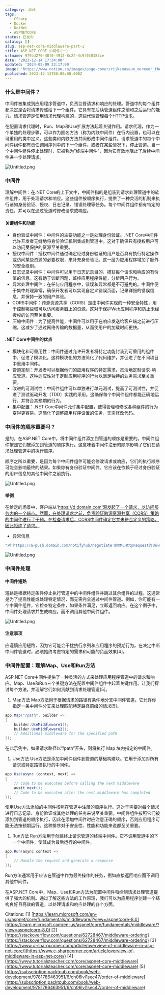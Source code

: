 ```yaml
---
category: .Net
tags:
  - CSharp
  - Docker
  - DotNet
  - ASPNETCORE
status: 已发布
catalog: []
slug: asp-net-core-middleware-part-1
title: ASP.NET CORE 中间件(一)
urlname: 979bd270-48f0-4912-8c24-4c9f050183ce
date: '2023-12-14 17:34:00'
updated: '2024-05-09 23:17:00'
image: 'https://www.notion.so/images/page-cover/rijksmuseum_vermeer_the_milkmaid.jpg'
published: 2023-12-13T08:00:00.000Z
---
```


### 什么是中间件？


中间件被集成到应用程序管道中，负责监督请求和响应的处理。管道中的每个组件都决定是否将请求传递给下一个组件。它具有在后续管道组件之前和之后运行的能力。请求管道是使用请求代理构建的，这些代理管理每个HTTP请求。


在配置请求代理时，Run、Map和Use扩展方法起着关键作用。请求代理，作为一个单独的处理步骤，可以作为匿名方法（称为内联中间件）在行内设置，也可以在可重用的类中定义。这些类和内联方法共同形成中间件组件。请求管道中的每个中间件组件都有责任调用序列中的下一个组件，或者在某些情况下，停止管道。当一个中间件组件停止处理时，它被称为"终端中间件"，因为它有效地阻止了后续中间件进一步处理请求。


![Untitled.png](https://prod-files-secure.s3.us-west-2.amazonaws.com/5d24fe63-e567-4804-86f9-9fdc62e13082/da807807-d02d-4fa1-86b6-db45e4678714/Untitled.png?X-Amz-Algorithm=AWS4-HMAC-SHA256&X-Amz-Content-Sha256=UNSIGNED-PAYLOAD&X-Amz-Credential=ASIAZI2LB4667ZQZVZRU%2F20250303%2Fus-west-2%2Fs3%2Faws4_request&X-Amz-Date=20250303T213656Z&X-Amz-Expires=3600&X-Amz-Security-Token=IQoJb3JpZ2luX2VjEKX%2F%2F%2F%2F%2F%2F%2F%2F%2F%2FwEaCXVzLXdlc3QtMiJHMEUCIQDQYcPBo8tSDmKp8hYTD6caZkK6JFcomN%2FjaBuQ3dfWuwIgC9N%2B%2BB2ypmUsluqdnjeayUneQ36f6sz%2FC2cORkhn9rIqiAQI3v%2F%2F%2F%2F%2F%2F%2F%2F%2F%2FARAAGgw2Mzc0MjMxODM4MDUiDDUnXbkhBU7W0Z1TBSrcA938PSBNiJjvJ%2FZzUUXjrgMJhRYK%2BlbnlEYxJmII71rtYUKqcSdxNnl8PgF6DiGhnQfbgkhoy2qL2gtcVH7aksdwPhWiylbcolfGgNlpJSrTwXUDO%2Fmu%2FfjINCc2luXKGaTuO1qxdSbBTXqRABIHhYMpSQfSw76UldOstxOdiOjZz940jE%2BKbP%2BZbc7Fkf3GD%2FJW%2FwPk3fpDioH1BfIw2KdAs9uNMleOgsh3Ft5Y5fqCPgHhBYYa0sGW%2FeFDDEwDXQPkQjPCYmA3120rxrotto0VSPJlenAIByhmZlAbdUSk5cEfg2v0zKPxyPtCsHbv0u7HrL2AlUGbzeF9PAVD5ulA6KjIEyUp6bXAFVj3JnXUUSZl%2BEzs%2FnCrhkF3R8Qcvp1ZghxNdcQFmJJOXuNB5NWcdW4idvqyokKaQ4KETqFrQ7GpHgDnVwARtJcJNR4dlOcwyn0VleH3lvmLjRSA0kR9v20nI%2B72Yc9hZxhogjWyEhk5b%2BAwwhsBaW2OMHVg4WzpkSsWLWQEnmNTw9%2FbnOaylacUYSh0LsuSHCD7wfAXkUYWkpr4ogsftZiL027FuP%2FDQM91WKsqEieuRZADvUxyP%2BOLy6SBNbfbWtXbdniTqfxbaT%2Be32NquyPuMKW4mL4GOqUBmc4UWDF5pnf6LO8qj%2BNkGkR0djG2eoOFIRRnqnEBbvibzsK1HDB5ttwxBI8uUPCaLTwHvipjIN2mqGyMnC3iezrGlycG90XQCgo3%2F46OF%2BfVD7d1GntpAkOiopqTZYVt5XHQyT%2Be2wfcyZdubOY3NKeM9dCHCOZft6rM2zYnXU24v17%2F5XtWQPozyz8tL1N3LWtbaGMz3y3hCtjGm5TCfj3JCTsK&X-Amz-Signature=db91a0b4a100ed601a7105a837843797e0cd7cb725cad1d870ffa00e70f1a15f&X-Amz-SignedHeaders=host&x-id=GetObject)


### 中间件


理解中间件：在.NET Core的上下文中，中间件指的是组装到请求处理管道中的软件组件，用于处理请求和响应。这些组件按顺序执行，提供了一种灵活的机制来执行诸如身份验证、授权、日志记录、错误处理等任务。每个中间件组件都有特定的责任，并可以在通过管道时修改请求或响应。


#### 关键组件和功能

- 身份验证中间件：中间件的主要功能之一是处理身份验证。.NET Core中间件允许开发者无缝地将身份验证机制集成到管道中。这对于确保只有授权用户可以访问受保护的资源至关重要。
- 授权中间件：授权中间件通过确定经过身份验证的用户是否具有执行特定操作或访问某些资源的必要权限，来补充身份验证。这一层为应用程序增加了额外的安全级别。
- 日志记录中间件：中间件可以用于日志记录目的，捕获每个请求和响应的有价值的信息。这有助于诊断问题，监控应用程序性能，分析用户行为。
- 异常处理中间件：在任何应用程序中，错误和异常都是不可避免的。中间件便于集中处理异常，确保开发者可以实现自定义错误页面，记录详细的错误信息，并保持一致的用户体验。
- CORS中间件：跨源资源共享（CORS）是由中间件实现的一种安全特性，用于控制哪些域可以访问服务器上的资源。这对于保护Web应用程序和防止未经授权的访问至关重要。
- 压缩中间件：为了提高性能，中间件可以用于在响应发送给客户端之前进行压缩。这减少了通过网络传输的数据量，从而使用户的加载时间更快。

#### .NET Core中间件的优点

- 模块化和可重用性：中间件通过允许开发者将特定功能封装到可重用的组件中，促进了模块化。这种模块化的方法简化了代码维护，并促进了在不同项目中重用中间件。
- 管道定制：开发者可以根据他们的应用程序的特定需求，灵活地定制请求-响应管道。这种适应性对于定制应用程序的行为以满足独特的业务需求至关重要。
- 改进的可测试性：中间件组件可以单独进行单元测试，提高了可测试性，并促进了测试驱动开发（TDD）实践的采用。这确保每个中间件组件都能正确地运行，并符合其预期的行为。
- 集中配置：.NET Core中间件允许集中配置，使得管理和修改各种组件的行为变得更容易。这简化了调整应用程序设置的任务，无需修改代码。

### 中间件的顺序重要吗？


是的，在ASP.NET Core中，将中间件组件添加到管道的顺序是重要的。中间件组件按照它们被添加到管道的顺序执行。这意味着中间件注册的顺序影响了它们在请求处理管道中的执行顺序。


顺序之所以重要，是因为每个中间件组件可能会修改请求或响应，它们的执行顺序可能会影响最终的结果。如果你有身份验证中间件，它应该在依赖于经过身份验证的用户信息的其他中间件之前执行。


![Untitled.png](https://prod-files-secure.s3.us-west-2.amazonaws.com/5d24fe63-e567-4804-86f9-9fdc62e13082/24f795a2-1c5a-4a6b-a0d8-2afb160076f1/Untitled.png?X-Amz-Algorithm=AWS4-HMAC-SHA256&X-Amz-Content-Sha256=UNSIGNED-PAYLOAD&X-Amz-Credential=ASIAZI2LB4667ZQZVZRU%2F20250303%2Fus-west-2%2Fs3%2Faws4_request&X-Amz-Date=20250303T213656Z&X-Amz-Expires=3600&X-Amz-Security-Token=IQoJb3JpZ2luX2VjEKX%2F%2F%2F%2F%2F%2F%2F%2F%2F%2FwEaCXVzLXdlc3QtMiJHMEUCIQDQYcPBo8tSDmKp8hYTD6caZkK6JFcomN%2FjaBuQ3dfWuwIgC9N%2B%2BB2ypmUsluqdnjeayUneQ36f6sz%2FC2cORkhn9rIqiAQI3v%2F%2F%2F%2F%2F%2F%2F%2F%2F%2FARAAGgw2Mzc0MjMxODM4MDUiDDUnXbkhBU7W0Z1TBSrcA938PSBNiJjvJ%2FZzUUXjrgMJhRYK%2BlbnlEYxJmII71rtYUKqcSdxNnl8PgF6DiGhnQfbgkhoy2qL2gtcVH7aksdwPhWiylbcolfGgNlpJSrTwXUDO%2Fmu%2FfjINCc2luXKGaTuO1qxdSbBTXqRABIHhYMpSQfSw76UldOstxOdiOjZz940jE%2BKbP%2BZbc7Fkf3GD%2FJW%2FwPk3fpDioH1BfIw2KdAs9uNMleOgsh3Ft5Y5fqCPgHhBYYa0sGW%2FeFDDEwDXQPkQjPCYmA3120rxrotto0VSPJlenAIByhmZlAbdUSk5cEfg2v0zKPxyPtCsHbv0u7HrL2AlUGbzeF9PAVD5ulA6KjIEyUp6bXAFVj3JnXUUSZl%2BEzs%2FnCrhkF3R8Qcvp1ZghxNdcQFmJJOXuNB5NWcdW4idvqyokKaQ4KETqFrQ7GpHgDnVwARtJcJNR4dlOcwyn0VleH3lvmLjRSA0kR9v20nI%2B72Yc9hZxhogjWyEhk5b%2BAwwhsBaW2OMHVg4WzpkSsWLWQEnmNTw9%2FbnOaylacUYSh0LsuSHCD7wfAXkUYWkpr4ogsftZiL027FuP%2FDQM91WKsqEieuRZADvUxyP%2BOLy6SBNbfbWtXbdniTqfxbaT%2Be32NquyPuMKW4mL4GOqUBmc4UWDF5pnf6LO8qj%2BNkGkR0djG2eoOFIRRnqnEBbvibzsK1HDB5ttwxBI8uUPCaLTwHvipjIN2mqGyMnC3iezrGlycG90XQCgo3%2F46OF%2BfVD7d1GntpAkOiopqTZYVt5XHQyT%2Be2wfcyZdubOY3NKeM9dCHCOZft6rM2zYnXU24v17%2F5XtWQPozyz8tL1N3LWtbaGMz3y3hCtjGm5TCfj3JCTsK&X-Amz-Signature=92606d27501f44c70a5840477e278ed8f1b283fcb41add8a5246a80bc1d70367&X-Amz-SignedHeaders=host&x-id=GetObject)


#### 举例


在给定的场景中，客户端从'https://d.domain.com'源发起了一个请求，以访问服务内的一个端点。然而，在处理请求之前，负责验证跨源资源共享（CORS）策略的中间件进行了干预。在检查请求后，CORS中间件确定它并未符合定义的策略，因此拒绝了请求。

- 异常信息

```c#
"对'https://a-push.domain.com/notifyhub/negotiate'的XMLHttpRequest的访问，源自'https://d.domain.com'，已被CORS策略阻止：预检请求的响应未通过访问控制检查：请求的资源上没有'Access-Control-Allow-Origin'头。"[1][2][3]
```


![Untitled.png](https://prod-files-secure.s3.us-west-2.amazonaws.com/5d24fe63-e567-4804-86f9-9fdc62e13082/371d9517-dafe-4432-94b7-2d14d1593167/Untitled.png?X-Amz-Algorithm=AWS4-HMAC-SHA256&X-Amz-Content-Sha256=UNSIGNED-PAYLOAD&X-Amz-Credential=ASIAZI2LB4667ZQZVZRU%2F20250303%2Fus-west-2%2Fs3%2Faws4_request&X-Amz-Date=20250303T213656Z&X-Amz-Expires=3600&X-Amz-Security-Token=IQoJb3JpZ2luX2VjEKX%2F%2F%2F%2F%2F%2F%2F%2F%2F%2FwEaCXVzLXdlc3QtMiJHMEUCIQDQYcPBo8tSDmKp8hYTD6caZkK6JFcomN%2FjaBuQ3dfWuwIgC9N%2B%2BB2ypmUsluqdnjeayUneQ36f6sz%2FC2cORkhn9rIqiAQI3v%2F%2F%2F%2F%2F%2F%2F%2F%2F%2FARAAGgw2Mzc0MjMxODM4MDUiDDUnXbkhBU7W0Z1TBSrcA938PSBNiJjvJ%2FZzUUXjrgMJhRYK%2BlbnlEYxJmII71rtYUKqcSdxNnl8PgF6DiGhnQfbgkhoy2qL2gtcVH7aksdwPhWiylbcolfGgNlpJSrTwXUDO%2Fmu%2FfjINCc2luXKGaTuO1qxdSbBTXqRABIHhYMpSQfSw76UldOstxOdiOjZz940jE%2BKbP%2BZbc7Fkf3GD%2FJW%2FwPk3fpDioH1BfIw2KdAs9uNMleOgsh3Ft5Y5fqCPgHhBYYa0sGW%2FeFDDEwDXQPkQjPCYmA3120rxrotto0VSPJlenAIByhmZlAbdUSk5cEfg2v0zKPxyPtCsHbv0u7HrL2AlUGbzeF9PAVD5ulA6KjIEyUp6bXAFVj3JnXUUSZl%2BEzs%2FnCrhkF3R8Qcvp1ZghxNdcQFmJJOXuNB5NWcdW4idvqyokKaQ4KETqFrQ7GpHgDnVwARtJcJNR4dlOcwyn0VleH3lvmLjRSA0kR9v20nI%2B72Yc9hZxhogjWyEhk5b%2BAwwhsBaW2OMHVg4WzpkSsWLWQEnmNTw9%2FbnOaylacUYSh0LsuSHCD7wfAXkUYWkpr4ogsftZiL027FuP%2FDQM91WKsqEieuRZADvUxyP%2BOLy6SBNbfbWtXbdniTqfxbaT%2Be32NquyPuMKW4mL4GOqUBmc4UWDF5pnf6LO8qj%2BNkGkR0djG2eoOFIRRnqnEBbvibzsK1HDB5ttwxBI8uUPCaLTwHvipjIN2mqGyMnC3iezrGlycG90XQCgo3%2F46OF%2BfVD7d1GntpAkOiopqTZYVt5XHQyT%2Be2wfcyZdubOY3NKeM9dCHCOZft6rM2zYnXU24v17%2F5XtWQPozyz8tL1N3LWtbaGMz3y3hCtjGm5TCfj3JCTsK&X-Amz-Signature=193f6d12f16585aa2bef6d57a5277af00f4b247e931372ed082b6f0f68d5be62&X-Amz-SignedHeaders=host&x-id=GetObject)


### 中间件处理


#### 中间件短路
短路是根据特定条件停止执行管道中的中间件组件并跳过其余组件的过程。这通常是为了提高性能或处理特定情况，而无需完全通过中间件管道。例如，你可能有一个中间件组件，它检查特定条件，如果条件满足，立即返回响应。在这个例子中，中间件处理请求并生成响应，而不调用其他中间件组件。


![Untitled.png](https://prod-files-secure.s3.us-west-2.amazonaws.com/5d24fe63-e567-4804-86f9-9fdc62e13082/e8a1d943-cb51-4723-936e-23c6af2fb0f9/Untitled.png?X-Amz-Algorithm=AWS4-HMAC-SHA256&X-Amz-Content-Sha256=UNSIGNED-PAYLOAD&X-Amz-Credential=ASIAZI2LB4667ZQZVZRU%2F20250303%2Fus-west-2%2Fs3%2Faws4_request&X-Amz-Date=20250303T213656Z&X-Amz-Expires=3600&X-Amz-Security-Token=IQoJb3JpZ2luX2VjEKX%2F%2F%2F%2F%2F%2F%2F%2F%2F%2FwEaCXVzLXdlc3QtMiJHMEUCIQDQYcPBo8tSDmKp8hYTD6caZkK6JFcomN%2FjaBuQ3dfWuwIgC9N%2B%2BB2ypmUsluqdnjeayUneQ36f6sz%2FC2cORkhn9rIqiAQI3v%2F%2F%2F%2F%2F%2F%2F%2F%2F%2FARAAGgw2Mzc0MjMxODM4MDUiDDUnXbkhBU7W0Z1TBSrcA938PSBNiJjvJ%2FZzUUXjrgMJhRYK%2BlbnlEYxJmII71rtYUKqcSdxNnl8PgF6DiGhnQfbgkhoy2qL2gtcVH7aksdwPhWiylbcolfGgNlpJSrTwXUDO%2Fmu%2FfjINCc2luXKGaTuO1qxdSbBTXqRABIHhYMpSQfSw76UldOstxOdiOjZz940jE%2BKbP%2BZbc7Fkf3GD%2FJW%2FwPk3fpDioH1BfIw2KdAs9uNMleOgsh3Ft5Y5fqCPgHhBYYa0sGW%2FeFDDEwDXQPkQjPCYmA3120rxrotto0VSPJlenAIByhmZlAbdUSk5cEfg2v0zKPxyPtCsHbv0u7HrL2AlUGbzeF9PAVD5ulA6KjIEyUp6bXAFVj3JnXUUSZl%2BEzs%2FnCrhkF3R8Qcvp1ZghxNdcQFmJJOXuNB5NWcdW4idvqyokKaQ4KETqFrQ7GpHgDnVwARtJcJNR4dlOcwyn0VleH3lvmLjRSA0kR9v20nI%2B72Yc9hZxhogjWyEhk5b%2BAwwhsBaW2OMHVg4WzpkSsWLWQEnmNTw9%2FbnOaylacUYSh0LsuSHCD7wfAXkUYWkpr4ogsftZiL027FuP%2FDQM91WKsqEieuRZADvUxyP%2BOLy6SBNbfbWtXbdniTqfxbaT%2Be32NquyPuMKW4mL4GOqUBmc4UWDF5pnf6LO8qj%2BNkGkR0djG2eoOFIRRnqnEBbvibzsK1HDB5ttwxBI8uUPCaLTwHvipjIN2mqGyMnC3iezrGlycG90XQCgo3%2F46OF%2BfVD7d1GntpAkOiopqTZYVt5XHQyT%2Be2wfcyZdubOY3NKeM9dCHCOZft6rM2zYnXU24v17%2F5XtWQPozyz8tL1N3LWtbaGMz3y3hCtjGm5TCfj3JCTsK&X-Amz-Signature=113fd9511a1f70e2ac4ec6d923c1edec304e47897284ee94173607e4ded84451&X-Amz-SignedHeaders=host&x-id=GetObject)


#### 注意事项


应谨慎应用短路，因为它可能会干扰执行序列和应用程序的预期行为。在决定中断中间件管道时，必须始终考虑特定的需求和可能的负面效果[4]。


### 中间件配置：理解Map、Use和Run方法


ASP.NET Core中间件提供了一种灵活的方式来处理应用程序管道中的请求和响应。Map、Use和Run三个关键方法在配置中间件组件中起着关键作用。让我们探讨每个方法，并理解它们如何贡献到请求处理管道[5]。

1. Map方法
Map方法用于根据请求的路径有条件地分支中间件管道。它允许你指定一条中间件分支来处理匹配特定路径前缀的请求[5]。

```c#
app.Map("/path", builder =>
{
    builder.UseMiddleware1();
    builder.UseMiddleware2();
    // Additional middleware for the specified path
});
```


在此示例中，如果请求路径以“/path”开头，则将执行 Map 块内指定的中间件。

1. Use方法
Use方法是添加中间件组件到管道的基础构建块。它用于添加对所有请求或特定路径执行的中间件。

```c#
app.Use(async (context, next) =>
{
    // Code to be executed before calling the next middleware
    await next();
    // Code to be executed after the next middleware has completed
});
```


使用Use方法添加的中间件按照在管道中注册的顺序执行。这对于需要对每个请求进行日志记录、身份验证或其他处理的任务来说至关重要。中间件组件按照它们被添加到管道的顺序执行，因此在添加中间件时应注意正确的顺序，否则应用程序可能无法按预期运行。这种排序对于安全性、性能和功能来说都至关重要。

1. Run方法
Run方法用于创建终止请求管道的终端中间件。它不调用管道中的下一个中间件，使其成为最后运行的中间件。

```c#
app.Run(async context =>
{
    // Handle the request and generate a response
});
```


Run方法通常用于应该在管道中作为最终操作的任务，例如直接返回响应而不调用其他中间件。


在ASP.NET Core中，Map、Use和Run方法为配置中间件和控制请求处理管道提供了强大的机制。通过了解这些方法的工作原理，我们可以为应用程序创建一个结构良好且高效的管道，以处理请求和响应处理的各个方面。


Citations:
[1] [https://learn.microsoft.com/en-us/aspnet/core/fundamentals/middleware/?view=aspnetcore-8.0](https://learn.microsoft.com/en-us/aspnet/core/fundamentals/middleware/?view=aspnetcore-8.0)
[2] [https://stackoverflow.com/questions/62728467/middleware-ordering](https://stackoverflow.com/questions/62728467/middleware-ordering)
[3] [https://www.c-sharpcorner.com/article/overview-of-middleware-in-asp-net-core/](https://www.c-sharpcorner.com/article/overview-of-middleware-in-asp-net-core/)
[4] [https://www.tutorialsteacher.com/core/aspnet-core-middleware](https://www.tutorialsteacher.com/core/aspnet-core-middleware)
[5] [https://subscription.packtpub.com/book/web-development/9781786463951/6/ch06lvl1sec47/order-of-middleware](https://subscription.packtpub.com/book/web-development/9781786463951/6/ch06lvl1sec47/order-of-middleware)

